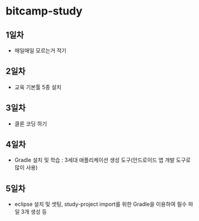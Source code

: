 # bitcamp-study

## 1일차
- 매일매일 모르는거 적기

## 2일차
- 교육 기본툴 5종 설치

## 3일차
- 클론 코딩 하기

## 4일차
- Gradle 설치 및 학습 : 3세대 애플리케이션 생성 도구(안드로이드 앱 개발 도구로 많이 사용)

## 5일차
- eclipse 설치 및 셋팅, study-project import를 위한 Gradle을 이용하여 필수 파일 3개 생성 등